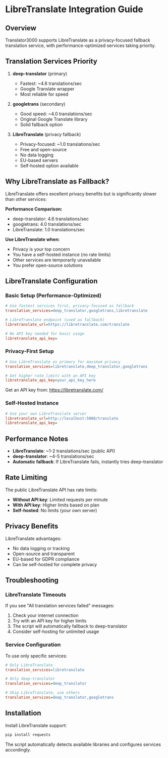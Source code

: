 # LibreTranslate Integration Guide

## Overview

Translator3000 supports LibreTranslate as a privacy-focused fallback translation service, with performance-optimized services taking priority.

## Translation Services Priority

1. **deep-translator** (primary)
   - Fastest: ~4.6 translations/sec
   - Google Translate wrapper
   - Most reliable for speed
   
2. **googletrans** (secondary)
   - Good speed: ~4.0 translations/sec
   - Original Google Translate library
   - Solid fallback option
   
3. **LibreTranslate** (privacy fallback)
   - Privacy-focused: ~1.0 translations/sec
   - Free and open-source
   - No data logging
   - EU-based servers
   - Self-hosted option available

## Why LibreTranslate as Fallback?

LibreTranslate offers excellent privacy benefits but is significantly slower than other services:

**Performance Comparison:**
- deep-translator: 4.6 translations/sec
- googletrans: 4.0 translations/sec  
- LibreTranslate: 1.0 translations/sec

**Use LibreTranslate when:**
- Privacy is your top concern
- You have a self-hosted instance (no rate limits)
- Other services are temporarily unavailable
- You prefer open-source solutions

## LibreTranslate Configuration

### Basic Setup (Performance-Optimized)
```ini
# Use fastest services first, privacy-focused as fallback
translation_services=deep_translator,googletrans,libretranslate

# LibreTranslate endpoint (used as fallback)
libretranslate_url=https://libretranslate.com/translate

# No API key needed for basic usage
libretranslate_api_key=
```

### Privacy-First Setup
```ini
# Use LibreTranslate as primary for maximum privacy
translation_services=libretranslate,deep_translator,googletrans

# Get higher rate limits with an API key
libretranslate_api_key=your_api_key_here
```

Get an API key from: https://libretranslate.com/

### Self-Hosted Instance
```ini
# Use your own LibreTranslate server
libretranslate_url=http://localhost:5000/translate
libretranslate_api_key=
```

## Performance Notes

- **LibreTranslate**: ~1-2 translations/sec (public API)
- **deep-translator**: ~4-5 translations/sec
- **Automatic fallback**: If LibreTranslate fails, instantly tries deep-translator

## Rate Limiting

The public LibreTranslate API has rate limits:
- **Without API key**: Limited requests per minute
- **With API key**: Higher limits based on plan
- **Self-hosted**: No limits (your own server)

## Privacy Benefits

LibreTranslate advantages:
- No data logging or tracking
- Open-source and transparent
- EU-based for GDPR compliance
- Can be self-hosted for complete privacy

## Troubleshooting

### LibreTranslate Timeouts
If you see "All translation services failed" messages:
1. Check your internet connection
2. Try with an API key for higher limits
3. The script will automatically fallback to deep-translator
4. Consider self-hosting for unlimited usage

### Service Configuration
To use only specific services:
```ini
# Only LibreTranslate
translation_services=libretranslate

# Only deep-translator
translation_services=deep_translator

# Skip LibreTranslate, use others
translation_services=deep_translator,googletrans
```

## Installation

Install LibreTranslate support:
```bash
pip install requests
```

The script automatically detects available libraries and configures services accordingly.
